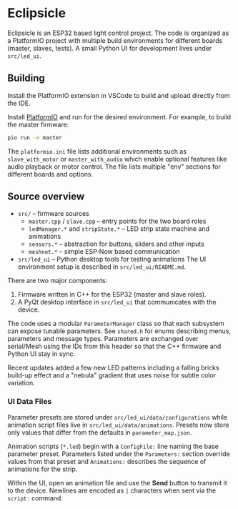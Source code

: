 # Eclipsicle

Eclipsicle is an ESP32 based light control project. The code is organized as a PlatformIO project with multiple build environments for different boards (master, slaves, tests).  A small Python UI for development lives under `src/led_ui`.

## Building

Install the PlatformIO extension in VSCode to build and upload directly from the IDE.

Install [PlatformIO](https://platformio.org/) and run for the desired environment. For example, to build the master firmware:

```bash
pio run -e master
```

The `platformio.ini` file lists additional environments such as `slave_with_motor` or `master_with_audio` which enable optional features like audio playback or motor control. The file lists multiple "env" sections for different boards and options.

## Source overview

* `src/` – firmware sources
  * `master.cpp` / `slave.cpp` – entry points for the two board roles
  * `ledManager.*` and `stripState.*` – LED strip state machine and animations
  * `sensors.*` – abstraction for buttons, sliders and other inputs
  * `meshnet.*` – simple ESP‑Now based communication
* `src/led_ui` – Python desktop tools for testing animations
The UI environment setup is described in `src/led_ui/README.md`.

There are two major components:
1. Firmware written in C++ for the ESP32 (master and slave roles).
2. A PyQt desktop interface in `src/led_ui` that communicates with the device.

The code uses a modular `ParameterManager` class so that each subsystem can expose tunable parameters.  See `shared.h` for enums describing menus, parameters and message types. Parameters are exchanged over serial/Mesh using the IDs from this header so that the C++ firmware and Python UI stay in sync.

Recent updates added a few new LED patterns including a falling bricks build-up effect and a "nebula" gradient that uses noise for subtle color variation.

### UI Data Files

Parameter presets are stored under `src/led_ui/data/configurations` while animation script files live in `src/led_ui/data/animations`.  Presets now store only values that differ from the defaults in `parameter_map.json`.

Animation scripts (`*.led`) begin with a `ConfigFile:` line naming the base parameter preset. Parameters listed under the `Parameters:` section override values from that preset and `Animations:` describes the sequence of animations for the strip.

Within the UI, open an animation file and use the **Send** button to transmit it to the device. Newlines are encoded as `|` characters when sent via the `script:` command.

